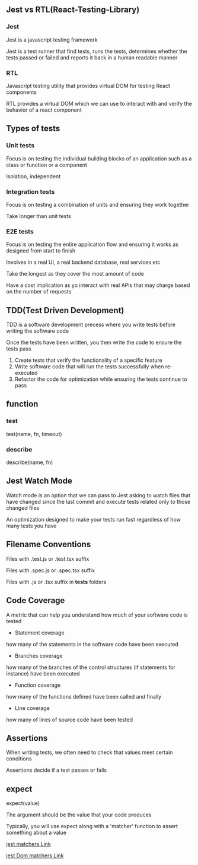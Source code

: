 ## Jest vs RTL(React-Testing-Library)

### Jest
Jest is a javascript testing framework

Jest is a test runner that find tests, runs the tests, determines whether the tests passed or failed and reports it back in a human readable manner

### RTL
Javascript testing utility that provides virtual DOM for testing React components

RTL provides a virtual DOM which we can use to interact with and verify the behavior of a react component


## Types of tests

### Unit tests
Focus is on testing the individual building blocks of an application such as a class or function or a component

Isolation, independent

### Integration tests
Focus is on testing a combination of units and ensuring they work together

Take longer than unit tests

### E2E tests
Focus is on testing the entire application flow and ensuring it works as designed from start to finish

Involves in a real UI, a real backend database, real services etc

Take the longest as they cover the most amount of code

Have a cost implication as yo interact with real APIs that may charge based on the number of requests

## TDD(Test Driven Development)
TDD is a software development precess where you write tests before writing the software code

Once the tests have been written, you then write the code to ensure the tests pass

1. Create tests that verify the functionality of a specific feature
2. Write software code that will run the tests successfully when re-executed
3. Refactor the code for optimization while ensuring the tests continue to pass 

## function

### test
test(name, fn, timeout)

### describe
describe(name, fn)

## Jest Watch Mode
Watch mode is an option that we can pass to Jest asking to watch files that have changed since the last commit and execute tests related only to those changed files

An optimization designed to make your tests run fast regardless of how many tests you have


## Filename Conventions

Files with .test.js or .test.tsx suffix

Files with .spec.js or .spec.tsx suffix

Files with .js or .tsx suffix in __tests__ folders

## Code Coverage

A metric that can help you understand how much of your software code is tested

- Statement coverage

how many of the statements in the software code have been executed

- Branches coverage

how many of the branches of the control structures (if statements for instance) have been executed

- Function coverage

how many of the functions defined have been called and finally

- Line coverage

how many of lines of source code have been tested

## Assertions

When writing tests, we often need to check that values meet certain conditions

Assertions decide if a test passes or fails

## expect

expect(value)

The argument should be the value that your code produces

Typically, you will use expect along with a 'matcher' function to assert something about a value

[jest matchers Link](https://jestjs.io/docs/using-matchers)

[jest Dom matchers Link](https://github.com/testing-library/jest-dom)




